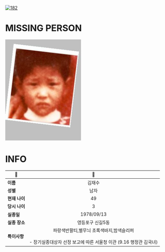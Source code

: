 [![182](https://img.shields.io/badge/%EC%8B%A4%EC%A2%85%EC%8B%A0%EA%B3%A0%EB%8A%94%20%EA%B5%AD%EB%B2%88%EC%97%86%EC%9D%B4-182-blue)](http://safe182.go.kr/index.do)

# MISSING PERSON

<img src="./missing_person.jpg">

# INFO

|🔑|💎|
|--|:--:|
|**이름**|김재수|
|**성별**|남자|
|**현재 나이**|49|
|**당시 나이**|3|
|**실종일**|1978/09/13|
|**실종 장소**|영등포구 신길5동|
|**특이사항**|파랑색반팔티,별무늬 초록색바지,밤색슬리퍼</br></br>- 장기실종대상자 선정 보고에 따른 서울청 이관 (9.16 행정관 김국녀)|
